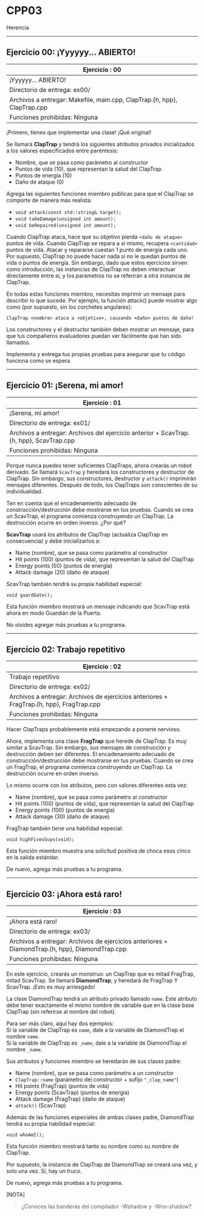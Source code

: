 # CPP03

Herencia

---

## Ejercicio 00: ¡Yyyyyy... ABIERTO!

| Ejercicio : 00 |
|----------------|
| ¡Yyyyyy... ABIERTO! |
| Directorio de entrega: ex00/ |
| Archivos a entregar: Makefile, main.cpp, ClapTrap.{h, hpp}, ClapTrap.cpp |
| Funciones prohibidas: Ninguna |

¡Primero, tienes que implementar una clase! ¡Qué original!

Se llamará **ClapTrap** y tendrá los siguientes atributos privados inicializados a los valores especificados entre paréntesis:

- Nombre, que se pasa como parámetro al constructor
- Puntos de vida (10), que representan la salud del ClapTrap
- Puntos de energía (10)
- Daño de ataque (0)

Agrega las siguientes funciones miembro públicas para que el ClapTrap se comporte de manera más realista:

- `void attack(const std::string& target);`
- `void takeDamage(unsigned int amount);`
- `void beRepaired(unsigned int amount);`

Cuando ClapTrap ataca, hace que su objetivo pierda `<daño de ataque>` puntos de vida. Cuando ClapTrap se repara a sí mismo, recupera `<cantidad>` puntos de vida. Atacar y repararse cuestan 1 punto de energía cada uno. Por supuesto, ClapTrap no puede hacer nada si no le quedan puntos de vida o puntos de energía. Sin embargo, dado que estos ejercicios sirven como introducción, las instancias de ClapTrap no deben interactuar directamente entre sí, y los parámetros no se referirán a otra instancia de ClapTrap.

En todas estas funciones miembro, necesitas imprimir un mensaje para describir lo que sucede. Por ejemplo, la función attack() puede mostrar algo como (por supuesto, sin los corchetes angulares):

`ClapTrap <nombre> ataca a <objetivo>, causando <daño> puntos de daño!`

Los constructores y el destructor también deben mostrar un mensaje, para que tus compañeros evaluadores puedan ver fácilmente que han sido llamados.

Implementa y entrega tus propias pruebas para asegurar que tu código funciona como se espera.

---

## Ejercicio 01: ¡Serena, mi amor!

| Ejercicio : 01 |
|----------------|
| ¡Serena, mi amor! |
| Directorio de entrega: ex01/ |
| Archivos a entregar: Archivos del ejercicio anterior + ScavTrap.{h, hpp}, ScavTrap.cpp |
| Funciones prohibidas: Ninguna |

Porque nunca puedes tener suficientes ClapTraps, ahora crearás un robot derivado. Se llamará `ScavTrap` y heredará los constructores y destructor de ClapTrap. Sin embargo, sus constructores, destructor y `attack()` imprimirán mensajes diferentes. Después de todo, los ClapTraps son conscientes de su individualidad.

Ten en cuenta que el encadenamiento adecuado de construcción/destrucción debe mostrarse en tus pruebas. Cuando se crea un ScavTrap, el programa comienza construyendo un ClapTrap. La destrucción ocurre en orden inverso. ¿Por qué?

**ScavTrap** usará los atributos de ClapTrap (actualiza ClapTrap en consecuencia) y debe inicializarlos a:

- Name (nombre), que se pasa como parámetro al constructor
- Hit points (100) (puntos de vida), que representan la salud del ClapTrap
- Energy points (50) (puntos de energía)
- Attack damage (20) (daño de ataque)

ScavTrap también tendrá su propia habilidad especial:

`void guardGate();`

Esta función miembro mostrará un mensaje indicando que ScavTrap está ahora en modo Guardián de la Puerta.

No olvides agregar más pruebas a tu programa.

---

## Ejercicio 02: Trabajo repetitivo

| Ejercicio : 02 |
|----------------|
| Trabajo repetitivo |
| Directorio de entrega: ex02/ |
| Archivos a entregar: Archivos de ejercicios anteriores + FragTrap.{h, hpp}, FragTrap.cpp |
| Funciones prohibidas: Ninguna |

Hacer ClapTraps probablemente está empezando a ponerte nervioso.

Ahora, implementa una clase **FragTrap** que herede de ClapTrap. Es muy similar a ScavTrap. Sin embargo, sus mensajes de construcción y destrucción deben ser diferentes. El encadenamiento adecuado de construcción/destrucción debe mostrarse en tus pruebas. Cuando se crea un FragTrap, el programa comienza construyendo un ClapTrap. La destrucción ocurre en orden inverso.

Lo mismo ocurre con los atributos, pero con valores diferentes esta vez:

- Name (nombre), que se pasa como parámetro al constructor
- Hit points (100) (puntos de vida), que representan la salud del ClapTrap
- Energy points (100) (puntos de energía)
- Attack damage (30) (daño de ataque)

FragTrap también tiene una habilidad especial:

`void highFivesGuys(void);`

Esta función miembro muestra una solicitud positiva de choca esos cinco en la salida estándar.

De nuevo, agrega más pruebas a tu programa.

---

## Ejercicio 03: ¡Ahora está raro!

| Ejercicio : 03 |
|----------------|
| ¡Ahora está raro! |
| Directorio de entrega: ex03/ |
| Archivos a entregar: Archivos de ejercicios anteriores + DiamondTrap.{h, hpp}, DiamondTrap.cpp |
| Funciones prohibidas: Ninguna |

En este ejercicio, crearás un monstruo: un ClapTrap que es mitad FragTrap, mitad ScavTrap. Se llamará **DiamondTrap**, y heredará de FragTrap Y ScavTrap. ¡Esto es muy arriesgado!

La clase DiamondTrap tendrá un atributo privado llamado `name`. Este atributo debe tener exactamente el mismo nombre de variable que en la clase base ClapTrap (sin referirse al nombre del robot).

Para ser más claro, aquí hay dos ejemplos: \
Si la variable de ClapTrap es `name`, dale a la variable de DiamondTrap el nombre `name`. \
Si la variable de ClapTrap es `_name`, dale a la variable de DiamondTrap el nombre `_name`.

Sus atributos y funciones miembro se heredarán de sus clases padre:

- Name (nombre), que se pasa como parámetro a un constructor
- `ClapTrap::name` (parámetro del constructor + sufijo `"_clap_name"`)
- Hit points (FragTrap) (puntos de vida)
- Energy points (ScavTrap) (puntos de energía)
- Attack damage (FragTrap) (daño de ataque)
- `attack()` (ScavTrap)

Además de las funciones especiales de ambas clases padre, DiamondTrap tendrá su propia habilidad especial:

`void whoAmI();`

Esta función miembro mostrará tanto su nombre como su nombre de ClapTrap.

Por supuesto, la instancia de ClapTrap de DiamondTrap se creará una vez, y solo una vez. Sí, hay un truco.

De nuevo, agrega más pruebas a tu programa.

[NOTA]
> ¿Conoces las banderas del compilador -Wshadow y -Wno-shadow?
